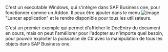 C'est un executable Windows, qui s'intègre dans SAP Business one, pour fonctionner comme un Addon.
Il peux être ajouter dans le menu ![image](https://github.com/user-attachments/assets/80ad1af1-bf46-44d4-98f4-f3bb74e8e616)
"Lancer application" et le rendre disponible pour tous les utilisateurs.

C'est un premier exemple qui permet d'afficher le DocEntry du document en cours, mais on peut l'améliorer pour l'adopter au n'importe quel besoin, pour pouvoir exploiter la puissance de C# avec la manipulation de tous les objets dans SAP Business one.
